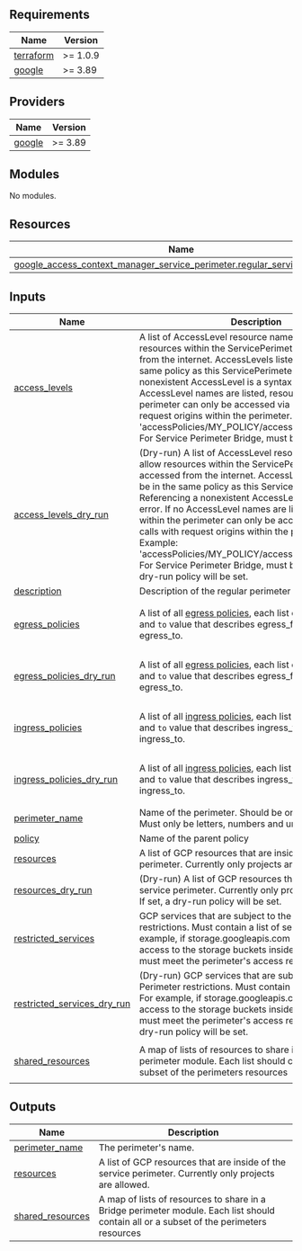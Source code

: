 
## Requirements

| Name | Version |
|------|---------|
| <a name="requirement_terraform"></a> [terraform](#requirement\_terraform) | >= 1.0.9 |
| <a name="requirement_google"></a> [google](#requirement\_google) | >= 3.89 |

## Providers

| Name | Version |
|------|---------|
| <a name="provider_google"></a> [google](#provider\_google) | >= 3.89 |

## Modules

No modules.

## Resources

| Name | Type |
|------|------|
| [google_access_context_manager_service_perimeter.regular_service_perimeter](https://registry.terraform.io/providers/hashicorp/google/latest/docs/resources/access_context_manager_service_perimeter) | resource |

## Inputs

| Name | Description | Type | Default | Required |
|------|-------------|------|---------|:--------:|
| <a name="input_access_levels"></a> [access\_levels](#input\_access\_levels) | A list of AccessLevel resource names that allow resources within the ServicePerimeter to be accessed from the internet. AccessLevels listed must be in the same policy as this ServicePerimeter. Referencing a nonexistent AccessLevel is a syntax error. If no AccessLevel names are listed, resources within the perimeter can only be accessed via GCP calls with request origins within the perimeter. Example: 'accessPolicies/MY\_POLICY/accessLevels/MY\_LEVEL'. For Service Perimeter Bridge, must be empty. | `list(string)` | `[]` | no |
| <a name="input_access_levels_dry_run"></a> [access\_levels\_dry\_run](#input\_access\_levels\_dry\_run) | (Dry-run) A list of AccessLevel resource names that allow resources within the ServicePerimeter to be accessed from the internet. AccessLevels listed must be in the same policy as this ServicePerimeter. Referencing a nonexistent AccessLevel is a syntax error. If no AccessLevel names are listed, resources within the perimeter can only be accessed via GCP calls with request origins within the perimeter. Example: 'accessPolicies/MY\_POLICY/accessLevels/MY\_LEVEL'. For Service Perimeter Bridge, must be empty. If set, a dry-run policy will be set. | `list(string)` | `[]` | no |
| <a name="input_description"></a> [description](#input\_description) | Description of the regular perimeter | `string` | n/a | yes |
| <a name="input_egress_policies"></a> [egress\_policies](#input\_egress\_policies) | A list of all [egress policies](https://cloud.google.com/vpc-service-controls/docs/ingress-egress-rules#egress-rules-reference), each list object has a `from` and `to` value that describes egress\_from and egress\_to. | <pre>list(object({<br>    from = any<br>    to   = any<br>  }))</pre> | `[]` | no |
| <a name="input_egress_policies_dry_run"></a> [egress\_policies\_dry\_run](#input\_egress\_policies\_dry\_run) | A list of all [egress policies](https://cloud.google.com/vpc-service-controls/docs/ingress-egress-rules#egress-rules-reference), each list object has a `from` and `to` value that describes egress\_from and egress\_to. | <pre>list(object({<br>    from = any<br>    to   = any<br>  }))</pre> | `[]` | no |
| <a name="input_ingress_policies"></a> [ingress\_policies](#input\_ingress\_policies) | A list of all [ingress policies](https://cloud.google.com/vpc-service-controls/docs/ingress-egress-rules#ingress-rules-reference), each list object has a `from` and `to` value that describes ingress\_from and ingress\_to. | <pre>list(object({<br>    from = any<br>    to   = any<br>  }))</pre> | `[]` | no |
| <a name="input_ingress_policies_dry_run"></a> [ingress\_policies\_dry\_run](#input\_ingress\_policies\_dry\_run) | A list of all [ingress policies](https://cloud.google.com/vpc-service-controls/docs/ingress-egress-rules#ingress-rules-reference), each list object has a `from` and `to` value that describes ingress\_from and ingress\_to. | <pre>list(object({<br>    from = any<br>    to   = any<br>  }))</pre> | `[]` | no |
| <a name="input_perimeter_name"></a> [perimeter\_name](#input\_perimeter\_name) | Name of the perimeter. Should be one unified string. Must only be letters, numbers and underscores | `any` | n/a | yes |
| <a name="input_policy"></a> [policy](#input\_policy) | Name of the parent policy | `string` | n/a | yes |
| <a name="input_resources"></a> [resources](#input\_resources) | A list of GCP resources that are inside of the service perimeter. Currently only projects are allowed. | `list(string)` | `[]` | no |
| <a name="input_resources_dry_run"></a> [resources\_dry\_run](#input\_resources\_dry\_run) | (Dry-run) A list of GCP resources that are inside of the service perimeter. Currently only projects are allowed. If set, a dry-run policy will be set. | `list(string)` | `[]` | no |
| <a name="input_restricted_services"></a> [restricted\_services](#input\_restricted\_services) | GCP services that are subject to the Service Perimeter restrictions. Must contain a list of services. For example, if storage.googleapis.com is specified, access to the storage buckets inside the perimeter must meet the perimeter's access restrictions. | `list(string)` | `[]` | no |
| <a name="input_restricted_services_dry_run"></a> [restricted\_services\_dry\_run](#input\_restricted\_services\_dry\_run) | (Dry-run) GCP services that are subject to the Service Perimeter restrictions. Must contain a list of services. For example, if storage.googleapis.com is specified, access to the storage buckets inside the perimeter must meet the perimeter's access restrictions.  If set, a dry-run policy will be set. | `list(string)` | `[]` | no |
| <a name="input_shared_resources"></a> [shared\_resources](#input\_shared\_resources) | A map of lists of resources to share in a Bridge perimeter module. Each list should contain all or a subset of the perimeters resources | `object({ all = list(string) })` | <pre>{<br>  "all": []<br>}</pre> | no |

## Outputs

| Name | Description |
|------|-------------|
| <a name="output_perimeter_name"></a> [perimeter\_name](#output\_perimeter\_name) | The perimeter's name. |
| <a name="output_resources"></a> [resources](#output\_resources) | A list of GCP resources that are inside of the service perimeter. Currently only projects are allowed. |
| <a name="output_shared_resources"></a> [shared\_resources](#output\_shared\_resources) | A map of lists of resources to share in a Bridge perimeter module. Each list should contain all or a subset of the perimeters resources |
